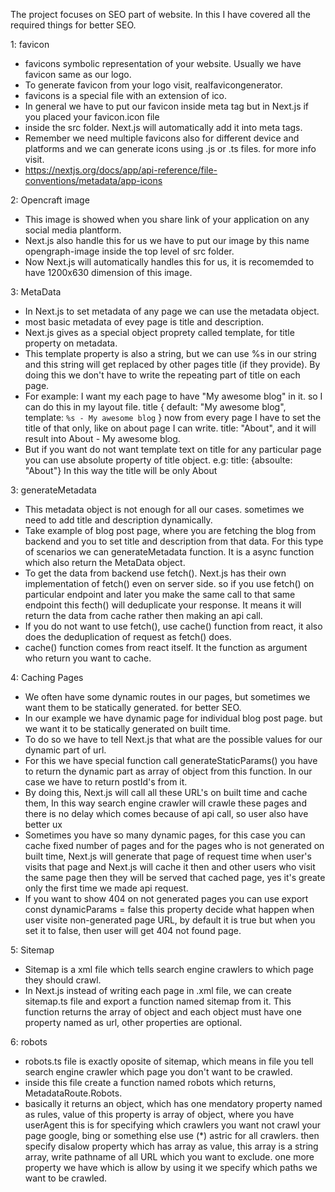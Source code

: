 The project focuses on SEO part of website. In this I have covered all the required things for better SEO.

1: favicon

- favicons symbolic representation of your website. Usually we have favicon same as our logo.
- To generate favicon from your logo visit, realfavicongenerator.
- favicons is a special file with an extension of ico.
- In general we have to put our favicon inside meta tag but in Next.js if you placed your favicon.icon file
- inside the src folder. Next.js will automatically add it into meta tags.
- Remember we need multiple favicons also for different device and platforms and we can generate icons using
  .js or .ts files. for more info visit.
- https://nextjs.org/docs/app/api-reference/file-conventions/metadata/app-icons

2: Opencraft image

- This image is showed when you share link of your application on any social media plantform.
- Next.js also handle this for us we have to put our image by this name opengraph-image inside the top level
  of src folder.
- Now Next.js will automatically handles this for us, it is recomemded to have 1200x630 dimension of this image.

3: MetaData

- In Next.js to set metadata of any page we can use the metadata object.
- most basic metadata of evey page is title and description.
- Next.js gives as a special object proprety called template, for title property on metadata.
- This template property is also a string, but we can use %s in our string and this string will get replaced by
  other pages title (if they provide). By doing this we don't have to write the repeating part of
  title on each page.
- For example: I want my each page to have "My awesome blog" in it. so I can do this in my layout file.
  title {
  default: "My awesome blog",
  template: `%s - My awesome blog`
  }
  now from every page I have to set the title of that only, like on about page I can write.
  title: "About", and it will result into About - My awesome blog.
- But if you want do not want template text on title for any particular page you can use absolute property of
  title object.
  e.g: title: {absoulte: "About"}
  In this way the title will be only About

3: generateMetadata

- This metadata object is not enough for all our cases. sometimes we need to add title and description dynamically.
- Take example of blog post page, where you are fetching the blog from backend and you to set title and description
  from that data. For this type of scenarios we can generateMetadata function. It is a async function which also
  return the MetaData object.
- To get the data from backend use fetch(). Next.js has their own implementation of fetch() even on server side.
  so if you use fetch() on particular endpoint and later you make the same call to that same endpoint this fecth()
  will deduplicate your response. It means it will return the data from cache rather then making an api call.
- If you do not want to use fetch(), use cache() function from react, it also does the deduplication of request as
  fetch() does.
- cache() function comes from react itself. It the function as argument who return you want to cache.

4: Caching Pages

- We often have some dynamic routes in our pages, but sometimes we want them to be statically generated.
  for better SEO.
- In our example we have dynamic page for individual blog post page. but we want it to be statically generated
  on built time.
- To do so we have to tell Next.js that what are the possible values for our dynamic part of url.
- For this we have special function call generateStaticParams() you have to return the dynamic part as array
  of object from this function. In our case we have to return postId's from it.
- By doing this, Next.js will call all these URL's on built time and cache them, In this way search engine
  crawler will crawle these pages and there is no delay which comes because of api call, so user also have better ux
- Sometimes you have so many dynamic pages, for this case you can cache fixed number of pages and for the pages
  who is not generated on built time, Next.js will generate that page of request time when user's visits that
  page and Next.js will cache it then and other users who visit the same page then they will be served that
  cached page, yes it's greate only the first time we made api request.
- If you want to show 404 on not generated pages you can use
  export const dynamicParams = false
  this property decide what happen when user visite non-generated page URL, by default it is true but when you set
  it to false, then user will get 404 not found page.

<!-- https://nextjs.org/docs/app/api-reference/functions/generate-static-params -->

5: Sitemap

- Sitemap is a xml file which tells search engine crawlers to which page they should crawl.
- In Next.js instead of writing each page in .xml file, we can create sitemap.ts file and export a function named
  sitemap from it. This function returns the array of object and each object must have one property named as url,
  other properties are optional.

6: robots

- robots.ts file is exactly oposite of sitemap, which means in file you tell search engine crawler which page
  you don't want to be crawled.
- inside this file create a function named robots which returns, MetadataRoute.Robots.
- basically it returns an object, which has one mendatory property named as rules, value of this property is
  array of object, where you have userAgent this is for specifying which crawlers you want not crawl your page
  google, bing or something else use (\*) astric for all crawlers. then specify disalow property which has array
  as value, this array is a string array, write pathname of all URL which you want to exclude. one more property
  we have which is allow by using it we specify which paths we want to be crawled.

